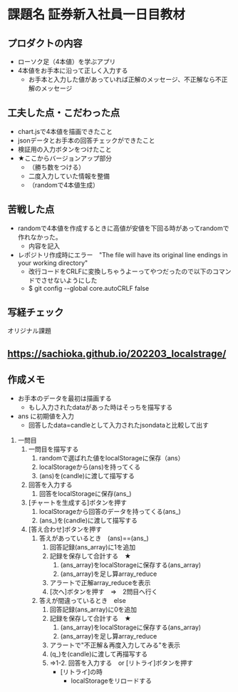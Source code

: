 # 課題名 証券新入社員一日目教材

## プロダクトの内容
- ローソク足（4本値）を学ぶアプリ
- 4本値をお手本に沿って正しく入力する
  - お手本と入力した値があっていれば正解のメッセージ、不正解なら不正解のメッセージ
  
## 工夫した点・こだわった点
- chart.jsで4本値を描画できたこと
- jsonデータとお手本の回答チェックができたこと
- 検証用の入力ボタンをつけたこと
- ★ここからバージョンアップ部分
  - （勝ち数をつける）
  - 二度入力していた情報を整備
  - （randomで4本値生成）

## 苦戦した点
- randomで4本値を作成するときに高値が安値を下回る時があってrandomで作れなかった。
  - 内容を記入
- レポジトリ作成時にエラー　"The file will have its original line endings in your working directory"
  - 改行コードをCRLFに変換しちゃうよーってやつだったので以下のコマンドでさせないようにした
  - $ git config --global core.autoCRLF false

## 写経チェック
オリジナル課題

## https://sachioka.github.io/202203_localstrage/


## 作成メモ
- お手本のデータを最初は描画する
  - もし入力されたdataがあった時はそっちを描写する
- ans に初期値を入力
  - 回答したdata=candleとして入力されたjsondataと比較して出す

1. 一問目
   1. 一問目を描写する
      1. randomで選ばれた値をlocalStorageに保存（ans）
      2. localStorageから(ans)を持ってくる
      3. (ans)を(candle)に渡して描写する
   2. 回答を入力する
      1. 回答をlocalStorageに保存(ans_)
   3. [チャートを生成する]ボタンを押す
      1. localStorageから回答のデータを持ってくる(ans_)
      2. (ans_)を(candle)に渡して描写する
   4. [答え合わせ]ボタンを押す
      1. 答えがあっているとき　(ans)==(ans_)
         1. 回答記録(ans_array)に1を追加
         2. 記録を保存して合計する　★
            1. (ans_array)をlocalStorageに保存する(ans_array)
            2. (ans_array)を足し算array_reduce
         3. アラートで正解array_reduceを表示
         4. [次へ]ボタンを押す　⇒　2問目へ行く
      2. 答えが間違っているとき　else
         1. 回答記録(ans_array)に0を追加
         2. 記録を保存して合計する　★
            1. (ans_array)をlocalStorageに保存する(ans_array)
            2. (ans_array)を足し算array_reduce
         3. アラートで"不正解＆再度入力してみる"を表示
         4. (q_)を(candle)に渡して再描写する
         5. ⇒1-2. 回答を入力する　or [リトライ]ボタンを押す
            - [リトライ]の時
              - localStorageをリロードする